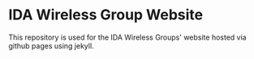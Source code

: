 # IDA Wireless Group Website
This repository is used for the IDA Wireless Groups' website hosted via github pages using jekyll.
